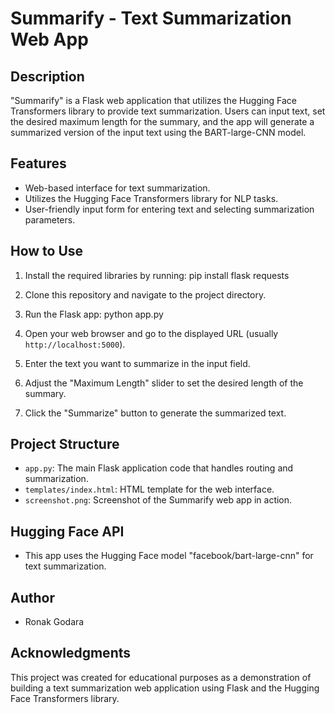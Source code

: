 # Summarify - Text Summarization Web App

## Description

"Summarify" is a Flask web application that utilizes the Hugging Face Transformers library to provide text summarization. Users can input text, set the desired maximum length for the summary, and the app will generate a summarized version of the input text using the BART-large-CNN model.

## Features

- Web-based interface for text summarization.
- Utilizes the Hugging Face Transformers library for NLP tasks.
- User-friendly input form for entering text and selecting summarization parameters.

## How to Use

1. Install the required libraries by running: pip install flask requests
 
2. Clone this repository and navigate to the project directory.

3. Run the Flask app: python app.py

4. Open your web browser and go to the displayed URL (usually `http://localhost:5000`).

5. Enter the text you want to summarize in the input field.

6. Adjust the "Maximum Length" slider to set the desired length of the summary.

7. Click the "Summarize" button to generate the summarized text.

## Project Structure

- `app.py`: The main Flask application code that handles routing and summarization.
- `templates/index.html`: HTML template for the web interface.
- `screenshot.png`: Screenshot of the Summarify web app in action.

## Hugging Face API

- This app uses the Hugging Face model "facebook/bart-large-cnn" for text summarization.

## Author

- Ronak Godara

## Acknowledgments

This project was created for educational purposes as a demonstration of building a text summarization web application using Flask and the Hugging Face Transformers library.



